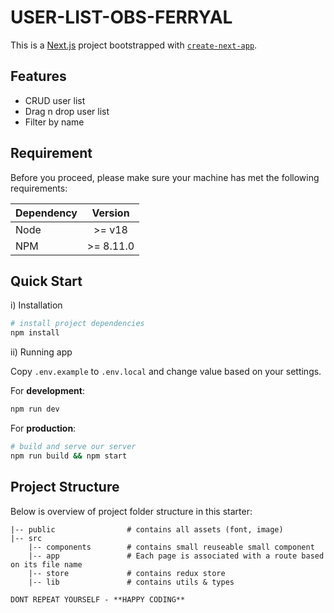 # USER-LIST-OBS-FERRYAL

This is a [Next.js](https://nextjs.org/) project bootstrapped with [`create-next-app`](https://github.com/vercel/next.js/tree/canary/packages/create-next-app).

## Features
- CRUD user list
- Drag n drop user list
- Filter by name


## Requirement

Before you proceed, please make sure your machine has met the following requirements:

| Dependency |   Version   |
| ---------- | :---------: |
| Node       | >= v18      |
| NPM        |  >= 8.11.0  |

## Quick Start

i) Installation

```bash
# install project dependencies
npm install
```

ii) Running app

Copy `.env.example` to `.env.local` and change value based on your settings.

For **development**:

```bash
npm run dev
```

For **production**:

```bash
# build and serve our server
npm run build && npm start
```

## Project Structure

Below is overview of project folder structure in this starter:

<p>

```
|-- public                # contains all assets (font, image)
|-- src
    |-- components        # contains small reuseable small component
    |-- app               # Each page is associated with a route based on its file name
    |-- store             # contains redux store
    |-- lib               # contains utils & types
```

</p>

```
DONT REPEAT YOURSELF - **HAPPY CODING**
```

